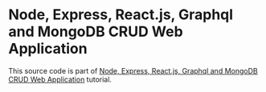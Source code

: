# Node, Express, React.js, Graphql and MongoDB CRUD Web Application

This source code is part of [Node, Express, React.js, Graphql and MongoDB CRUD Web Application](https://www.djamware.com/post/5cbd1e9a80aca754f7a9d1f2/node-express-reactjs-graphql-and-mongodb-crud-web-application) tutorial.
